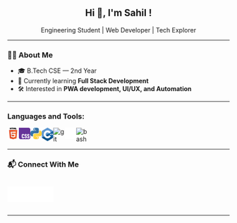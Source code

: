 <!-- Minimal & Aesthetic GitHub Profile README -->

<!-- Banner -->

<!-- Intro -->
### <h2 align="center"> Hi 👋, I'm Sahil !</h2>
<p align="center">
 Engineering Student | Web Developer | Tech Explorer  
</p>

---

### 🧑‍💻 About Me
- 🎓 B.Tech CSE — 2nd Year  
- 🌱 Currently learning **Full Stack Development**  
- 🛠 Interested in **PWA development, UI/UX, and Automation** 

---

### Languages and Tools:


<a href="#" target="_blank"><img align="left" alt="HTML5" width="26px" src="https://raw.githubusercontent.com/github/explore/80688e429a7d4ef2fca1e82350fe8e3517d3494d/topics/html/html.png" /></a>
<a href="#" target="_blank"><img align="left" alt="CSS3" width="26px" src="https://raw.githubusercontent.com/github/explore/80688e429a7d4ef2fca1e82350fe8e3517d3494d/topics/css/css.png" /></a>
<a href="#" target="_blank"> <img align="left" alt="Python" width="26px" src="https://github.com/Aakarsh-B/trying-repos/blob/master/python-5.svg?raw=true"/> </a>
<!--<a href="https://www.cprogramming.com/" target="_blank"> <img align="left" alt="C" width="26px" src="https://github.com/Aakarsh-B/trying-repos/blob/master/c-programming.png"/> </a> -->
<a href="#" target="_blank"> <img align="left" alt="C++" width="26px" src="https://github.com/Aakarsh-B/trying-repos/blob/master/c++.png"/> </a>
<a href="#" target="_blank"> <img align="left" alt="git" width="26px" src="https://www.vectorlogo.zone/logos/git-scm/git-scm-icon.svg"/> </a>
<img align="left" alt="GitHub" width="26px" src="https://github.com/Aakarsh-B/trying-repos/blob/master/github.svg" />
<img align="left" alt="bash" width="26px" src="https://upload.wikimedia.org/wikipedia/commons/thumb/4/4b/Bash_Logo_Colored.svg/2048px-Bash_Logo_Colored.svg.png" />
<br />
<br />

---
### 📬 Connect With Me
<br>
<a href="#" target="_blank"><img align="left" alt=" LinkedIn" width="35px" src="https://github.com/Aakarsh-B/trying-repos/blob/master/linkedin.svg" />
<a href="#" target="_blank"><img align="left" alt=" Instagram" width="35px" src="https://github.com/Aakarsh-B/trying-repos/blob/master/insta.svg" />
<a href="#" target="_blank"><img align="left" alt=" Twitter" width="35px" src="https://github.com/Aakarsh-B/trying-repos/blob/master/twitter.svg" /> 
<!-- <a href="#" target="_blank"><img align="left" alt=" Medium" width="35px" src="https://github.com/Aakarsh-B/trying-repos/blob/master/medium.svg" /> -->
<!-- <a href="#" target="_blank"><img align="left" alt=" " width="35px" src="https://github.com/Aakarsh-B/trying-repos/blob/master/dev-badge.svg" /></a> -->
<!-- <a href="#" target="_blank"><img align="left" alt=" Behance" width="35px" src="https://github.com/Aakarsh-B/trying-repos/blob/master/behance.svg" /> -->
<!-- <a href="#" target="_blank"><img align="left" alt=" Dribbble" width="35px" src="https://github.com/Aakarsh-B/trying-repos/blob/master/dribbble.svg" /> -->
<!-- <a href="#" target="_blank"><img align="left" alt="website" width="35px" src="https://github.com/Aakarsh-B/trying-repos/blob/master/www.svg" /></a> -->

<br />
<br />
<br />


---

